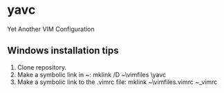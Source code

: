 yavc
====

Yet Another VIM Configuration

Windows installation tips
-------------------------

1. Clone repository.
2. Make a symbolic link in ~: 
    mklink /D ~\vimfiles <YourRepoDirectory>\yavc
3. Make a symbolic link to the .vimrc file: 
        mklink ~\vimfiles\.vimrc ~\_vimrc

